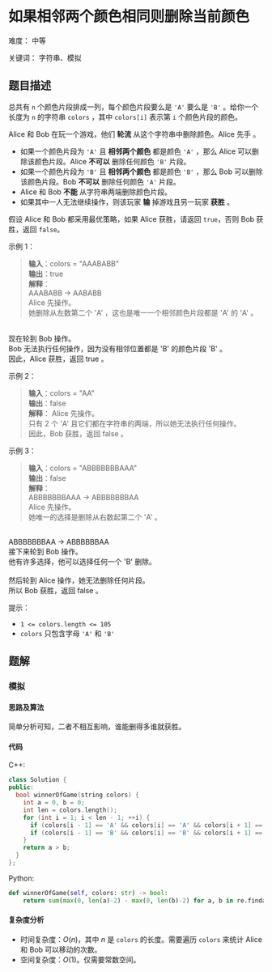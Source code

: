 # 如果相邻两个颜色相同则删除当前颜色

难度： 中等

关键词： 字符串、模拟

## 题目描述

总共有 `n` 个颜色片段排成一列，每个颜色片段要么是 `'A'` 要么是 `'B'` 。给你一个长度为 `n` 的字符串 `colors` ，其中 `colors[i]` 表示第 `i` 个颜色片段的颜色。

Alice 和 Bob 在玩一个游戏，他们 **轮流** 从这个字符串中删除颜色。Alice 先手 。

* 如果一个颜色片段为 `'A'` 且 **相邻两个颜色** 都是颜色 `'A'` ，那么 Alice 可以删除该颜色片段。Alice **不可以** 删除任何颜色 `'B'` 片段。
* 如果一个颜色片段为 `'B'` 且 **相邻两个颜色** 都是颜色 `'B'` ，那么 Bob 可以删除该颜色片段。Bob **不可以** 删除任何颜色 `'A'` 片段。
* Alice 和 Bob **不能** 从字符串两端删除颜色片段。
* 如果其中一人无法继续操作，则该玩家 **输** 掉游戏且另一玩家 **获胜** 。

假设 Alice 和 Bob 都采用最优策略，如果 Alice 获胜，请返回 `true`，否则 Bob 获胜，返回 `false`。

示例 1：

>**输入**：colors = "AAABABB" <br>
**输出**：true <br>
**解释**： <br>
AAABABB -> AABABB <br>
Alice 先操作。 <br>
她删除从左数第二个 'A' ，这也是唯一一个相邻颜色片段都是 'A' 的 'A' 。 <br>
<br>
现在轮到 Bob 操作。 <br>
Bob 无法执行任何操作，因为没有相邻位置都是 'B' 的颜色片段 'B' 。 <br>
因此，Alice 获胜，返回 true 。

示例 2：

>**输入**：colors = "AA" <br>
**输出**：false <br>
**解释**：
Alice 先操作。<br>
只有 2 个 'A' 且它们都在字符串的两端，所以她无法执行任何操作。<br>
因此，Bob 获胜，返回 false 。<br>

示例 3：

>**输入**：colors = "ABBBBBBBAAA"<br>
**输出**：false<br>
**解释**：<br>
ABBBBBBBAAA -> ABBBBBBBAA<br>
Alice 先操作。<br>
她唯一的选择是删除从右数起第二个 'A' 。<br>
<br>
ABBBBBBBAA -> ABBBBBBAA<br>
接下来轮到 Bob 操作。<br>
他有许多选择，他可以选择任何一个 'B' 删除。<br>
<br>
然后轮到 Alice 操作，她无法删除任何片段。<br>
所以 Bob 获胜，返回 false 。

提示：
* `1 <= colors.length <= 105`
* `colors` 只包含字母 `'A'` 和 `'B'`

## 题解

### 模拟

#### 思路及算法

简单分析可知，二者不相互影响，谁能删得多谁就获胜。

#### 代码

C++:

```cpp
class Solution {
public:
  bool winnerOfGame(string colors) {
    int a = 0, b = 0;
    int len = colors.length();
    for (int i = 1; i < len - 1; ++i) {
      if (colors[i - 1] == 'A' && colors[i] == 'A' && colors[i + 1] == 'A') a += 1;
      if (colors[i - 1] == 'B' && colors[i] == 'B' && colors[i + 1] == 'B') b += 1;
    }
    return a > b;
  }
};
```

Python:

```python
def winnerOfGame(self, colors: str) -> bool:
    return sum(max(0, len(a)-2) - max(0, len(b)-2) for a, b in re.findall('(A+)|(B+)', colors))>0
```

#### 复杂度分析

* 时间复杂度：$O(n)$，其中 $n$ 是 `colors` 的长度。需要遍历 `colors` 来统计 Alice 和 Bob 可以移动的次数。
* 空间复杂度：$O(1)$。仅需要常数空间。